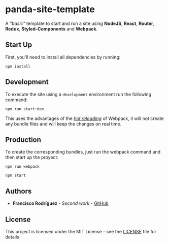 # panda-site-template

A _"basic"_ template to start and run a site using **NodeJS**, **React**, **Router**, **Redux**, **Styled-Components** and **Webpack**.

## Start Up

First, you'll need to install all dependencies by running:

```
npm install
```

## Development

To execute the site using a ``development`` environment run the following command:

```
npm run start:dev
```
This uses the advantages of the [_hot reloading_](https://webpack.js.org/concepts/hot-module-replacement/) of Webpack, it will not create any bundle files and will keep the changes on real time.

## Production

To create the corresponding bundles, just run the webpack command and then start up the proyect:

```
npm run webpack
```
```
npm start
```

## Authors

* **Francisco Rodríguez** - *Second work* - [GitHub](https://github.com/pecadorcelestial/)

## License

This project is licensed under the MIT License - see the [LICENSE](LICENSE) file for details